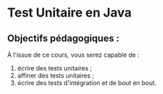 # Test Unitaire en Java

## Objectifs pédagogiques :
À l'issue de ce cours, vous serez capable de :
1. écrire des tests unitaires ;
2. affiner des tests unitaires ;
3. écrire des tests d'intégration et de bout en bout.
